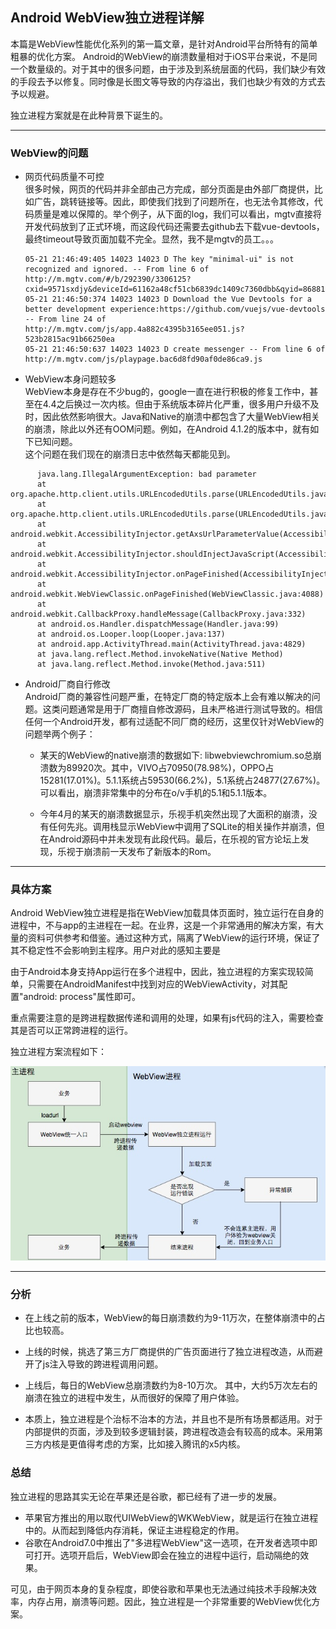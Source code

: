 ## Android WebView独立进程详解  
本篇是WebView性能优化系列的第一篇文章，是针对Android平台所特有的简单粗暴的优化方案。
Android的WebView的崩溃数量相对于iOS平台来说，不是同一个数量级的。对于其中的很多问题，由于涉及到系统层面的代码，我们缺少有效的手段去予以修复。同时像是长图文等导致的内存溢出，我们也缺少有效的方式去予以规避。  

  独立进程方案就是在此种背景下诞生的。
- - -
### WebView的问题
- 网页代码质量不可控  
很多时候，网页的代码并非全部由己方完成，部分页面是由外部厂商提供，比如广告，跳转链接等。因此，即使我们找到了问题所在，也无法令其修改，代码质量是难以保障的。举个例子，从下面的log，我们可以看出，mgtv直接将开发代码放到了正式环境，而这段代码还需要去github去下载vue-devtools，最终timeout导致页面加载不完全。显然，我不是mgtv的员工。。。

      05-21 21:46:49:405 14023 14023 D The key "minimal-ui" is not recognized and ignored. -- From line 6 of http://m.mgtv.com/#/b/292390/3306125?cxid=9571sxdjy&deviceId=61162a48cf51cb6839dc1409c7360dbb&qyid=868819022170454&platform=GPhone&network=1&ov=4.4.3&location=118.196877,24.526222&src=android&ref=  
      05-21 21:46:50:374 14023 14023 D Download the Vue Devtools for a better development experience:https://github.com/vuejs/vue-devtools -- From line 24 of http://m.mgtv.com/js/app.4a882c4395b3165ee051.js?523b2815ac91b66250ea  
      05-21 21:46:50:637 14023 14023 D create messenger -- From line 6 of http://m.mgtv.com/js/playpage.bac6d8fd90af0de86ca9.js
- WebView本身问题较多  
WebView本身是存在不少bug的，google一直在进行积极的修复工作中，甚至在4.4之后换过一次内核。但由于系统版本碎片化严重，很多用户升级不及时，因此依然影响很大。Java和Native的崩溃中都包含了大量WebView相关的崩溃，除此以外还有OOM问题。例如，在Android 4.1.2的版本中，就有如下已知问题。  
这个问题在我们现在的崩溃日志中依然每天都能见到。
```
      java.lang.IllegalArgumentException: bad parameter
      at org.apache.http.client.utils.URLEncodedUtils.parse(URLEncodedUtils.java:139)
      at org.apache.http.client.utils.URLEncodedUtils.parse(URLEncodedUtils.java:76)
      at android.webkit.AccessibilityInjector.getAxsUrlParameterValue(AccessibilityInjector.java:412)
      at android.webkit.AccessibilityInjector.shouldInjectJavaScript(AccessibilityInjector.java:327)
      at android.webkit.AccessibilityInjector.onPageFinished(AccessibilityInjector.java:286)
      at android.webkit.WebViewClassic.onPageFinished(WebViewClassic.java:4088)
      at android.webkit.CallbackProxy.handleMessage(CallbackProxy.java:332)
      at android.os.Handler.dispatchMessage(Handler.java:99)
      at android.os.Looper.loop(Looper.java:137)
      at android.app.ActivityThread.main(ActivityThread.java:4829)
      at java.lang.reflect.Method.invokeNative(Native Method)
      at java.lang.reflect.Method.invoke(Method.java:511)
```
- Android厂商自行修改  
Android厂商的兼容性问题严重，在特定厂商的特定版本上会有难以解决的问题。这类问题通常是用于厂商擅自修改源码，且未严格进行测试导致的。相信任何一个Android开发，都有过适配不同厂商的经历，这里仅针对WebView的问题举两个例子：  
  - 某天的WebView的native崩溃的数据如下: libwebviewchromium.so总崩溃数为89920次。其中，VIVO占70950(78.98%)，OPPO占15281(17.01%)。5.1.1系统占59530(66.2%)，5.1系统占24877(27.67%)。可以看出，崩溃非常集中的分布在o/v手机的5.1和5.1.1版本。

  - 今年4月的某天的崩溃数据显示，乐视手机突然出现了大面积的崩溃，没有任何先兆。调用栈显示WebView中调用了SQLite的相关操作并崩溃，但在Android源码中并未发现有此段代码。最后，在乐视的官方论坛上发现，乐视于崩溃前一天发布了新版本的Rom。
- - -
### 具体方案
Android WebView独立进程是指在WebView加载具体页面时，独立运行在自身的进程中，不与app的主进程在一起。在业界，这是一个非常通用的解决方案，有大量的资料可供参考和借鉴。通过这种方式，隔离了WebView的运行环境，保证了其不稳定性不会影响到主程序。用户对此的感知主要是

由于Android本身支持App运行在多个进程中，因此，独立进程的方案实现较简单，只需要在AndroidManifest中找到对应的WebViewActivity，对其配置"android: process"属性即可。    

重点需要注意的是跨进程数据传递和调用的处理，如果有js代码的注入，需要检查其是否可以正常跨进程的运行。

独立进程方案流程如下：  

![独立进程方案](./pic/1-1.png)
- - -
### 分析

- 在上线之前的版本，WebView的每日崩溃数约为9-11万次，在整体崩溃中的占比也较高。

- 上线的时候，挑选了第三方厂商提供的广告页面进行了独立进程改造，从而避开了js注入导致的跨进程调用问题。

- 上线后，每日的WebView总崩溃数约为8-10万次。 其中，大约5万次左右的崩溃在独立的进程中发生，从而很好的保障了用户体验。

- 本质上，独立进程是个治标不治本的方法，并且也不是所有场景都适用。对于内部提供的页面，涉及到较多逻辑封装，跨进程改造会有较高的成本。采用第三方内核是更值得考虑的方案，比如接入腾讯的x5内核。

### 总结
独立进程的思路其实无论在苹果还是谷歌，都已经有了进一步的发展。
- 苹果官方推出的用以取代UIWebView的WKWebView，就是运行在独立进程中的。从而起到降低内存消耗，保证主进程稳定的作用。
- 谷歌在Android7.0中推出了"多进程WebView"这一选项，在开发者选项中即可打开。选项开启后，WebView即会在独立的进程中运行，启动隔绝的效果。  

可见，由于网页本身的复杂程度，即使谷歌和苹果也无法通过纯技术手段解决效率，内存占用，崩溃等问题。因此，独立进程是一个非常重要的WebView优化方案。
